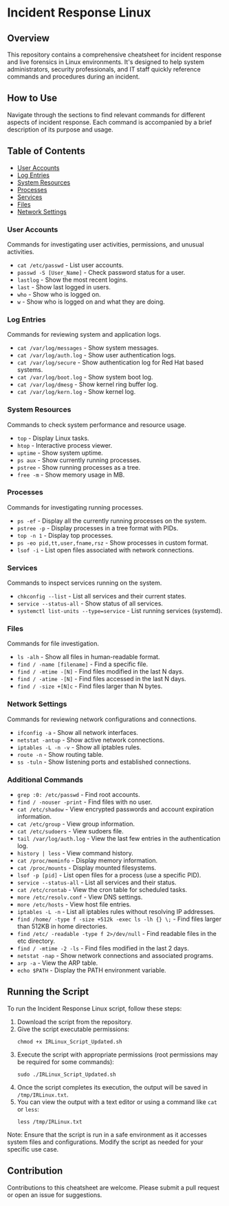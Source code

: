 
# Incident Response Linux 

## Overview
This repository contains a comprehensive cheatsheet for incident response and live forensics in Linux environments. It's designed to help system administrators, security professionals, and IT staff quickly reference commands and procedures during an incident.

## How to Use
Navigate through the sections to find relevant commands for different aspects of incident response. Each command is accompanied by a brief description of its purpose and usage.

## Table of Contents
- [User Accounts](#user-accounts)
- [Log Entries](#log-entries)
- [System Resources](#system-resources)
- [Processes](#processes)
- [Services](#services)
- [Files](#files)
- [Network Settings](#network-settings)

### User Accounts
Commands for investigating user activities, permissions, and unusual activities.
- `cat /etc/passwd` - List user accounts.
- `passwd -S [User_Name]` - Check password status for a user.
- `lastlog` - Show the most recent logins.
- `last` - Show last logged in users.
- `who` - Show who is logged on.
- `w` - Show who is logged on and what they are doing.

### Log Entries
Commands for reviewing system and application logs.
- `cat /var/log/messages` - Show system messages.
- `cat /var/log/auth.log` - Show user authentication logs.
- `cat /var/log/secure` - Show authentication log for Red Hat based systems.
- `cat /var/log/boot.log` - Show system boot log.
- `cat /var/log/dmesg` - Show kernel ring buffer log.
- `cat /var/log/kern.log` - Show kernel log.

### System Resources
Commands to check system performance and resource usage.
- `top` - Display Linux tasks.
- `htop` - Interactive process viewer.
- `uptime` - Show system uptime.
- `ps aux` - Show currently running processes.
- `pstree` - Show running processes as a tree.
- `free -m` - Show memory usage in MB.

### Processes
Commands for investigating running processes.
- `ps -ef` - Display all the currently running processes on the system.
- `pstree -p` - Display processes in a tree format with PIDs.
- `top -n 1` - Display top processes.
- `ps -eo pid,tt,user,fname,rsz` - Show processes in custom format.
- `lsof -i` - List open files associated with network connections.

### Services
Commands to inspect services running on the system.
- `chkconfig --list` - List all services and their current states.
- `service --status-all` - Show status of all services.
- `systemctl list-units --type=service` - List running services (systemd).

### Files
Commands for file investigation.
- `ls -alh` - Show all files in human-readable format.
- `find / -name [filename]` - Find a specific file.
- `find / -mtime -[N]` - Find files modified in the last N days.
- `find / -atime -[N]` - Find files accessed in the last N days.
- `find / -size +[N]c` - Find files larger than N bytes.

### Network Settings
Commands for reviewing network configurations and connections.
- `ifconfig -a` - Show all network interfaces.
- `netstat -antup` - Show active network connections.
- `iptables -L -n -v` - Show all iptables rules.
- `route -n` - Show routing table.
- `ss -tuln` - Show listening ports and established connections.

### Additional Commands
- `grep :0: /etc/passwd` - Find root accounts.
- `find / -nouser -print` - Find files with no user.
- `cat /etc/shadow` - View encrypted passwords and account expiration information.
- `cat /etc/group` - View group information.
- `cat /etc/sudoers` - View sudoers file.
- `tail /var/log/auth.log` - View the last few entries in the authentication log.
- `history | less` - View command history.
- `cat /proc/meminfo` - Display memory information.
- `cat /proc/mounts` - Display mounted filesystems.
- `lsof -p [pid]` - List open files for a process (use a specific PID).
- `service --status-all` - List all services and their status.
- `cat /etc/crontab` - View the cron table for scheduled tasks.
- `more /etc/resolv.conf` - View DNS settings.
- `more /etc/hosts` - View host file entries.
- `iptables -L -n` - List all iptables rules without resolving IP addresses.
- `find /home/ -type f -size +512k -exec ls -lh {} \;` - Find files larger than 512KB in home directories.
- `find /etc/ -readable -type f 2>/dev/null` - Find readable files in the etc directory.
- `find / -mtime -2 -ls` - Find files modified in the last 2 days.
- `netstat -nap` - Show network connections and associated programs.
- `arp -a` - View the ARP table.
- `echo $PATH` - Display the PATH environment variable.

## Running the Script

To run the Incident Response Linux script, follow these steps:

1. Download the script from the repository.
2. Give the script executable permissions:
   ```
   chmod +x IRLinux_Script_Updated.sh
   ```
3. Execute the script with appropriate permissions (root permissions may be required for some commands):
   ```
   sudo ./IRLinux_Script_Updated.sh
   ```
4. Once the script completes its execution, the output will be saved in `/tmp/IRLinux.txt`.
5. You can view the output with a text editor or using a command like `cat` or `less`:
   ```
   less /tmp/IRLinux.txt
   ```

Note: Ensure that the script is run in a safe environment as it accesses system files and configurations. Modify the script as needed for your specific use case.

## Contribution
Contributions to this cheatsheet are welcome. Please submit a pull request or open an issue for suggestions.

